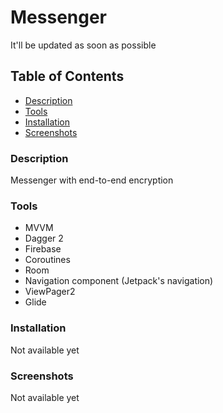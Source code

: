 # Messenger
It'll be updated as soon as possible
## Table of Contents

- [Description](#description)
- [Tools](#tools)
- [Installation](#installation)
- [Screenshots](#screenshots)

### Description

Messenger with end-to-end encryption

### Tools

- MVVM
- Dagger 2
- Firebase
- Coroutines
- Room
- Navigation component (Jetpack's navigation)
- ViewPager2
- Glide

### Installation

Not available yet

### Screenshots

Not available yet
